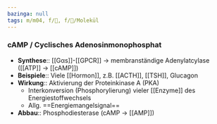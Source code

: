 ```yaml
---
bazinga: null
tags: m/m04, f/🧪, f/🧪/Molekül
---
```

### cAMP / Cyclisches Adenosinmonophosphat
- **Synthese**:: [[Gαs]]-[[GPCR]] → membranständige Adenylatcylase ([[ATP]] → [[cAMP]])
- **Beispiele**:: Viele [[Hormon]], z.B. [[ACTH]], [[TSH]], Glucagon
- **Wirkung**:: Aktivierung der Proteinkinase A (PKA)
    - Interkonversion (Phosphorylierung) vieler [[Enzyme]] des Energiestoffwechsels
    - Allg. ==Energiemangelsignal==
- **Abbau**:: Phosphodiesterase (cAMP → [[AMP]])